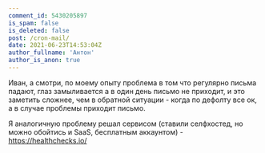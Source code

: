 ```yaml
---
comment_id: 5430205897
is_spam: false
is_deleted: false
post: /cron-mail/
date: 2021-06-23T14:53:04Z
author_fullname: 'Антон'
author_is_anon: true
---
```


<p>Иван, а смотри, по моему опыту проблема в том что регулярно письма падают, глаз замыливается а в один день письмо не приходит, и это заметить сложнее, чем в обратной ситуации - когда по дефолту все ок, а в случае проблемы приходит письмо.</p><p>Я аналогичную проблему решал сервисом (ставили селфхостед, но можно обойтись и SaaS, бесплатным аккаунтом) - <a href="https://healthchecks.io/" rel="nofollow noopener" title="https://healthchecks.io/">https://healthchecks.io/</a></p>
